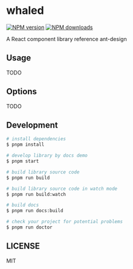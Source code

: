 # whaled

[![NPM version](https://img.shields.io/npm/v/whaled.svg?style=flat)](https://npmjs.org/package/whaled)
[![NPM downloads](http://img.shields.io/npm/dm/whaled.svg?style=flat)](https://npmjs.org/package/whaled)

A React component library reference ant-design

## Usage

TODO

## Options

TODO

## Development

```bash
# install dependencies
$ pnpm install

# develop library by docs demo
$ pnpm start

# build library source code
$ pnpm run build

# build library source code in watch mode
$ pnpm run build:watch

# build docs
$ pnpm run docs:build

# check your project for potential problems
$ pnpm run doctor
```

## LICENSE

MIT
